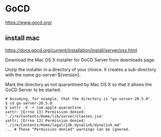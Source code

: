 # GoCD

https://www.gocd.org/


## install mac 

https://docs.gocd.org/current/installation/install/server/osx.html


Download the Mac OS X installer for GoCD Server from downloads page.

Unzip the installer in a directory of your choice. It creates a sub-directory with the name go-server-${version}.

Mark the directory as not quarantined by Mac OS X so that it allows the GoCD Server to be started:

~~~
# Assuming, for example, that the directory is "go-server-20.5.0".
$ cd go-server-20.5.0
$ xattr -d -r com.apple.quarantine .
xattr: [Errno 13] Permission denied: './jre/Contents/Home/lib/server/classes.jsa'
xattr: [Errno 13] Permission denied: './jre/Contents/Home/legal/jdk.dynalink/dynalink.md'
... # These "Permission denied" warnings can be ignored.
~~~
